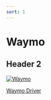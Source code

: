 ```yaml
---
sort: 1
---
```


# Waymo

## Header 2

[![Waymo](https://img.youtube.com/vi/hA_-MkU0Nfw&t=1s/0.jpg)](https://www.youtube.com/watch?v=hA_-MkU0Nfw&t=1s)


 [Waymo Driver](https://waymo.com/waymo-driver/) 










